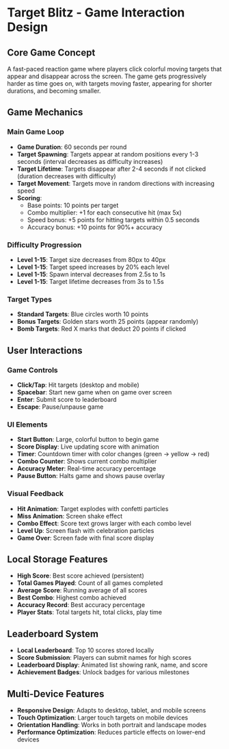 # Target Blitz - Game Interaction Design

## Core Game Concept
A fast-paced reaction game where players click colorful moving targets that appear and disappear across the screen. The game gets progressively harder as time goes on, with targets moving faster, appearing for shorter durations, and becoming smaller.

## Game Mechanics

### Main Game Loop
- **Game Duration**: 60 seconds per round
- **Target Spawning**: Targets appear at random positions every 1-3 seconds (interval decreases as difficulty increases)
- **Target Lifetime**: Targets disappear after 2-4 seconds if not clicked (duration decreases with difficulty)
- **Target Movement**: Targets move in random directions with increasing speed
- **Scoring**: 
  - Base points: 10 points per target
  - Combo multiplier: +1 for each consecutive hit (max 5x)
  - Speed bonus: +5 points for hitting targets within 0.5 seconds
  - Accuracy bonus: +10 points for 90%+ accuracy

### Difficulty Progression
- **Level 1-15**: Target size decreases from 80px to 40px
- **Level 1-15**: Target speed increases by 20% each level
- **Level 1-15**: Spawn interval decreases from 2.5s to 1s
- **Level 1-15**: Target lifetime decreases from 3s to 1.5s

### Target Types
- **Standard Targets**: Blue circles worth 10 points
- **Bonus Targets**: Golden stars worth 25 points (appear randomly)
- **Bomb Targets**: Red X marks that deduct 20 points if clicked

## User Interactions

### Game Controls
- **Click/Tap**: Hit targets (desktop and mobile)
- **Spacebar**: Start new game when on game over screen
- **Enter**: Submit score to leaderboard
- **Escape**: Pause/unpause game

### UI Elements
- **Start Button**: Large, colorful button to begin game
- **Score Display**: Live updating score with animation
- **Timer**: Countdown timer with color changes (green → yellow → red)
- **Combo Counter**: Shows current combo multiplier
- **Accuracy Meter**: Real-time accuracy percentage
- **Pause Button**: Halts game and shows pause overlay

### Visual Feedback
- **Hit Animation**: Target explodes with confetti particles
- **Miss Animation**: Screen shake effect
- **Combo Effect**: Score text grows larger with each combo level
- **Level Up**: Screen flash with celebration particles
- **Game Over**: Screen fade with final score display

## Local Storage Features
- **High Score**: Best score achieved (persistent)
- **Total Games Played**: Count of all games completed
- **Average Score**: Running average of all scores
- **Best Combo**: Highest combo achieved
- **Accuracy Record**: Best accuracy percentage
- **Player Stats**: Total targets hit, total clicks, play time

## Leaderboard System
- **Local Leaderboard**: Top 10 scores stored locally
- **Score Submission**: Players can submit names for high scores
- **Leaderboard Display**: Animated list showing rank, name, and score
- **Achievement Badges**: Unlock badges for various milestones

## Multi-Device Features
- **Responsive Design**: Adapts to desktop, tablet, and mobile screens
- **Touch Optimization**: Larger touch targets on mobile devices
- **Orientation Handling**: Works in both portrait and landscape modes
- **Performance Optimization**: Reduces particle effects on lower-end devices